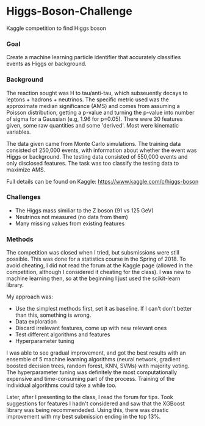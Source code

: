 # Higgs-Boson-Challenge
Kaggle competition to find Higgs boson

### Goal
Create a machine learning particle identifier that accurately classifies events as Higgs or background. 

### Background
The reaction sought was H to tau/anti-tau, which subseuently decays to leptons + hadrons + neutrinos. The specific metric used was the approximate median significance (AMS) and comes from assuming a Poisson distribution, getting a p-value and turning the p-value into number of sigma for a Gaussian (e.g, 1.96 for p=0.05). There were 30 features given, some raw quantities and some 'derived'. Most were kinematic variables.    

The data given came from Monte Carlo simulations. The training data consisted of 250,000 events, with information about whether the event was 
Higgs or background. The testing data consisted of 550,000 events and only disclosed features. The task was too classify the testing data to maximize AMS.

Full details can be found on Kaggle: https://www.kaggle.com/c/higgs-boson

### Challenges
* The Higgs mass similiar to the Z boson (91 vs 125 GeV)
* Neutrinos not measured (no data from them) 
* Many missing values from existing features

### Methods
The competition was closed when I tried, but subsmissions were still possible. This was done for a statistics course in the Spring of 2018. To avoid cheating, I did not read 
the forum at the Kaggle page (allowed in the competition, although I considered it cheating for the class). I was new to machine learning then, so at the beginning I just used the scikit-learn library. 

My approach was:
* Use the simplest methods first, set it as baseline. If I can't don't better than this, something is wrong.
* Data exploration 
* Discard irrelevant features, come up with new relevant ones
* Test different algorithms and features
* Hyperparameter tuning

I was able to see gradual improvement, and got the best results with an ensemble of 5 machine learning algorithms (neural network, gradient boosted decision trees, random forest, KNN, SVMs) with majority voting. 
The hyperparameter tuning was definitely the most computationally expensive and time-consuming part of the process. Training of the individual algorithms could take a while too.

Later, after I presenting to the class, I read the forum for tips. Took suggestions for features I hadn't considered and saw that the
XGBoost library was being recommendeded. Using this, there was drastic improvement with my best submission ending in the top 13%. 
